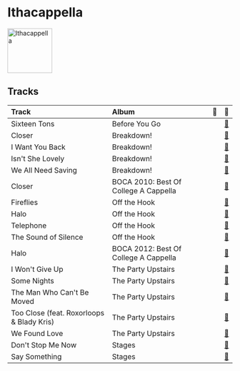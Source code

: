 
# Ithacappella


<img src="https://i.scdn.co/image/ab6761610000e5ebd7125855c1ecfb7680363db7" alt="Ithacappella" width="100" />

## Tracks

| Track                                     | Album                                 | 💚   | 🔗                                                          |
|:------------------------------------------|:--------------------------------------|:----|:-----------------------------------------------------------|
| Sixteen Tons                              | Before You Go                         |     | [🔗](https://open.spotify.com/track/1eBmRgj1SjBwnRYMImzhg5) |
| Closer                                    | Breakdown!                            |     | [🔗](https://open.spotify.com/track/0Hn3xNL4W9NRwyY2l4GJFY) |
| I Want You Back                           | Breakdown!                            |     | [🔗](https://open.spotify.com/track/3RZlEBnJJzfzqOr7UUlMZ8) |
| Isn't She Lovely                          | Breakdown!                            |     | [🔗](https://open.spotify.com/track/0ZSOQ9LuxzBbGk9bJ4vVvl) |
| We All Need Saving                        | Breakdown!                            |     | [🔗](https://open.spotify.com/track/0gve0tHDC9HABOSzsbcouZ) |
| Closer                                    | BOCA 2010: Best Of College A Cappella |     | [🔗](https://open.spotify.com/track/2OgqjJ8IYtCvqfUfvScpCx) |
| Fireflies                                 | Off the Hook                          |     | [🔗](https://open.spotify.com/track/32Z70Jce3icBWnVZrZHt68) |
| Halo                                      | Off the Hook                          |     | [🔗](https://open.spotify.com/track/5qlpHkmxJntPok8hKIPcrY) |
| Telephone                                 | Off the Hook                          |     | [🔗](https://open.spotify.com/track/2Be3QDAcqCqaqZLuO64J87) |
| The Sound of Silence                      | Off the Hook                          |     | [🔗](https://open.spotify.com/track/4tptZOGxMiwN7jB3mwY9Uq) |
| Halo                                      | BOCA 2012: Best Of College A Cappella |     | [🔗](https://open.spotify.com/track/3JFXlrFvax09IkXKWhGwVG) |
| I Won't Give Up                           | The Party Upstairs                    |     | [🔗](https://open.spotify.com/track/4fK1ojDf3LYPh4KhNWoQFi) |
| Some Nights                               | The Party Upstairs                    |     | [🔗](https://open.spotify.com/track/5ys1Y4xf0vaKR8HjonRl21) |
| The Man Who Can't Be Moved                | The Party Upstairs                    |     | [🔗](https://open.spotify.com/track/6wUSJugAinSVEgJu8S50Ou) |
| Too Close (feat. Roxorloops & Blady Kris) | The Party Upstairs                    |     | [🔗](https://open.spotify.com/track/3mTJZn9RT8dd9cOXLq3Kgj) |
| We Found Love                             | The Party Upstairs                    |     | [🔗](https://open.spotify.com/track/4p2CmpzQB1PzgCssyQepPg) |
| Don't Stop Me Now                         | Stages                                |     | [🔗](https://open.spotify.com/track/4DBs9w3PojGatSDbT42vS7) |
| Say Something                             | Stages                                |     | [🔗](https://open.spotify.com/track/03ZafJ5f3rfyF9fSB8JkX8) |